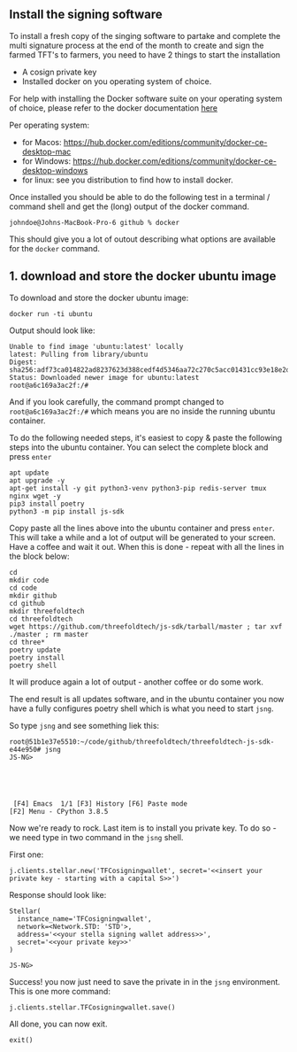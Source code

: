 ## Install the signing software

To install a fresh copy of the singing software to partake and complete the multi signature process at the end of the month to create and sign the farmed TFT's to farmers, you need to have 2 things to start the installation
- A cosign private key  
- Installed docker on you operating system of choice.

For help with installing the Docker software suite on your operating system of choice, please refer to the docker documentation [here](https://www.docker.com/products/docker-desktop)

Per operating system:
- for Macos: https://hub.docker.com/editions/community/docker-ce-desktop-mac
- for Windows: https://hub.docker.com/editions/community/docker-ce-desktop-windows
- for linux:  see you distribution to find how to install docker.

Once installed you should be able to do the following test in a terminal / command shell and get the (long) output of the docker command.
```
johndoe@Johns-MacBook-Pro-6 github % docker
```
This should give you a lot of outout describing what options are available for the `docker` command.

## 1. download and store the docker ubuntu image

To download and store the docker ubuntu image:
```
docker run -ti ubuntu
```

Output should look like:
```
Unable to find image 'ubuntu:latest' locally
latest: Pulling from library/ubuntu
Digest: sha256:adf73ca014822ad8237623d388cedf4d5346aa72c270c5acc01431cc93e18e2d
Status: Downloaded newer image for ubuntu:latest
root@a6c169a3ac2f:/#
```
And if you look carefully, the command prompt changed to `root@a6c169a3ac2f:/#` which means you are no inside the running ubuntu container.

To do the following needed steps, it's easiest to copy & paste the following steps into the ubuntu container.  You can select the complete block and press `enter`
```
apt update
apt upgrade -y
apt-get install -y git python3-venv python3-pip redis-server tmux nginx wget -y
pip3 install poetry
python3 -m pip install js-sdk
```
Copy paste all the lines above into the ubuntu container and press `enter`. This will take a while and a lot of output will be generated to your screen.  Have a coffee and wait it out.  When this is done - repeat with all the lines in the block below:
```
cd
mkdir code
cd code
mkdir github
cd github
mkdir threefoldtech
cd threefoldtech
wget https://github.com/threefoldtech/js-sdk/tarball/master ; tar xvf ./master ; rm master
cd three*
poetry update
poetry install
poetry shell
```
It will produce again a lot of output - another coffee or do some work.

The end result is all updates software, and in the ubuntu container you now have a fully configures poetry shell which is what you need to start `jsng`.

So type ```jsng``` and see something liek this:
```
root@51b1e37e5510:~/code/github/threefoldtech/threefoldtech-js-sdk-e44e950# jsng
JS-NG>





 [F4] Emacs  1/1 [F3] History [F6] Paste mode                                                                                                                  [F2] Menu - CPython 3.8.5
 ```

Now we're ready to rock. Last item is to install you private key.  To do so - we need type in two command in the `jsng` shell.

First one:
```
j.clients.stellar.new('TFCosigningwallet', secret='<<insert your private key - starting with a capital S>>')
```
Response should look like:
```
Stellar(
  instance_name='TFCosigningwallet',
  network=<Network.STD: 'STD'>,
  address='<<your stella signing wallet address>>',
  secret='<<your private key>>'
)

JS-NG>
```
Success!  you now just need to save the private in in the `jsng` environment.  This is one more command:
```
j.clients.stellar.TFCosigningwallet.save()
```
All done, you can now exit.
```
exit()
```





